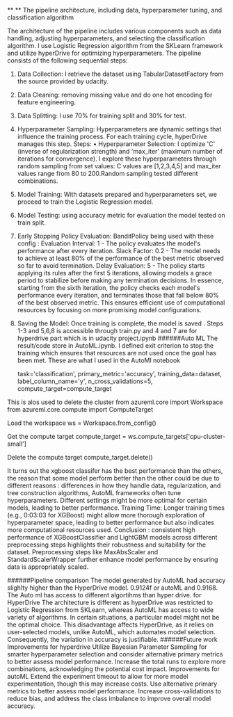 ** ** The pipeline architecture, including data, hyperparameter tuning, and classification algorithm  

The architecture of the pipeline includes various components such as data handling, adjusting hyperparameters, and selecting the classification algorithm. I use Logistic Regression algorithm from the SKLearn framework and utilize hyperDrive for optimizing hyperparameters.
The pipeline consists of the following sequential steps:
1.	Data Collection: I retrieve the dataset using TabularDatasetFactory from the source provided by udacity. 
2.	Data Cleaning: removing missing value and do one hot encoding for feature engineering. 
3.	Data Splitting: I use 70% for training split and 30% for test. 
4.	Hyperparameter Sampling: Hyperparameters are dynamic settings that influence the training process. For each training cycle, hyperDrive manages this step. Steps:
•	Hyperparameter Selection: I optimize 'C' (inverse of regularization strength) and 'max_iter' (maximum number of iterations for convergence). I explore these hyperparameters through random sampling from set values: C values are [1,2,3,4,5] and max_iter values range from 80 to 200.Random sampling tested different combinations. 
5.	Model Training: With  datasets prepared and hyperparameters set, we proceed to train the Logistic Regression model.
6.	Model Testing: using accuracy metric for evaluation the model tested on train split. 
7.	Early Stopping Policy Evaluation: BanditPolicy being used with these config :
Evaluation Interval: 1 - The policy evaluates the model's performance after every iteration.
Slack Factor: 0.2 - The model needs to achieve at least 80% of the performance of the best metric observed so far to avoid termination.
Delay Evaluation: 5 - The policy starts applying its rules after the first 5 iterations, allowing models a grace period to stabilize before making any termination decisions.
In essence, starting from the sixth iteration, the policy checks each model's performance every iteration, and terminates those that fall below 80% of the best observed metric. This ensures efficient use of computational resources by focusing on more promising model configurations.


8.	Saving the Model: Once training is complete, the model is saved . 
Steps 1-3 and 5,6,8 is accessible through train.py and 4 and 7 are for hyperdrive part which is in udacity project.ipynb
######Auto ML
The result/code store in AutoML.ipynb. I defined exit criterion to stop the training which ensures that resources are not used once the goal has been met.
These are what I used in the AutoMl notebook

    task='classification',
    primary_metric='accuracy',
    training_data=dataset,  
    label_column_name='y',
    n_cross_validations=5,
    compute_target=compute_target



This is alos used to delete the cluster 
from azureml.core import Workspace
from azureml.core.compute import ComputeTarget

Load the workspace
ws = Workspace.from_config()

Get the compute target
compute_target = ws.compute_targets['cpu-cluster-small']

 Delete the compute target
compute_target.delete()


It turns out the xgboost classifer has the best performance than the others, the reason that some model perform better than the other could be due to different reasons : differences in how they handle data, regularization, and tree construction algorithms, AutoML frameworks often tune hyperparameters. Different settings might be more optimal for certain models, leading to better performance. Training Time: Longer training times (e.g., 0:03:03 for XGBoost) might allow more thorough exploration of hyperparameter space, leading to better performance but also indicates more computational resources used.
Conclusion :
consistent high performance of XGBoostClassifier and LightGBM models across different preprocessing steps highlights their robustness and suitability for the dataset. Preprocessing steps like MaxAbsScaler and StandardScalerWrapper further enhance model performance by ensuring data is appropriately scaled.

######Pipeline comparison
The model generated by AutoML had accuracy slighlty higher than the HyperDrive model. 0.9124f or autoML and 0.9168.
The Auto ml has access to different algortihms than hyper drive. 
 for HyperDrive The architecture is different as hyperDrive was restricted to Logistic Regression from SKLearn, whereas AutoML has access to wide variety of algorithms.
In certain situations, a particular model might not be the optimal choice. This disadvantage affects HyperDrive, as it relies on user-selected models, unlike AutoML, which automates model selection. Consequently, the variation in accuracy is justifiable.
######Future work
Improvements for hyperdrive
Utilize Bayesian Parameter Sampling for smarter hyperparameter selection and consider alternative primary metrics to better assess model performance. Increase the total runs to explore more combinations, acknowledging the potential cost impact.
Improvements for autoML
Extend the experiment timeout to allow for more model experimentation, though this may increase costs. Use alternative primary metrics to better assess model performance. Increase cross-validations to reduce bias, and address the class imbalance to improve overall model accuracy.

